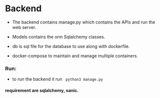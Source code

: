# Backend

- The backend contains manage.py which contains the APIs and run the web server.

- Models contains the orm Sqlalchemy classes.

- db is sql file for the database to use along with dockerfile.

- docker-compose to maintain and manage multiple containers.

### Run:
 - to run the backend it run ``` python3 manage.py```

#### requirement are sqlalchemy, sanic.
